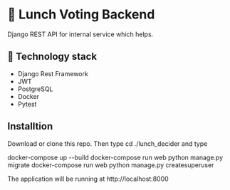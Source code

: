 # 🥗 Lunch Voting Backend

Django REST API for internal service which helps.

## 🚀 Technology stack

* Django Rest Framework
* JWT
* PostgreSQL
* Docker
* Pytest

## Installtion

Download or clone this repo. Then type cd ./lunch_decider and type

docker-compose up --build
docker-compose run web python manage.py migrate
docker-compose run web python manage.py createsuperuser

The application will be running at http://localhost:8000
